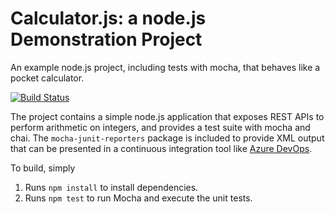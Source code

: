 Calculator.js: a node.js Demonstration Project
==============================================
An example node.js project, including tests with mocha, that behaves like a pocket calculator.

[![Build Status](https://dev.azure.com/chennaiahmadagoni0008/calcllator/_apis/build/status/chennaiah-madagoni.calculator?branchName=master)](https://dev.azure.com/chennaiahmadagoni0008/calcllator/_build/latest?definitionId=1&branchName=master)

The project contains a simple node.js application that exposes REST APIs
to perform arithmetic on integers, and provides a test suite with mocha
and chai.  The `mocha-junit-reporters` package is included to provide XML
output that can be presented in a continuous integration tool like
[Azure DevOps](https://azure.com/devops).

To build, simply

1. Runs `npm install` to install dependencies.
2. Runs `npm test` to run Mocha and execute the unit tests.

